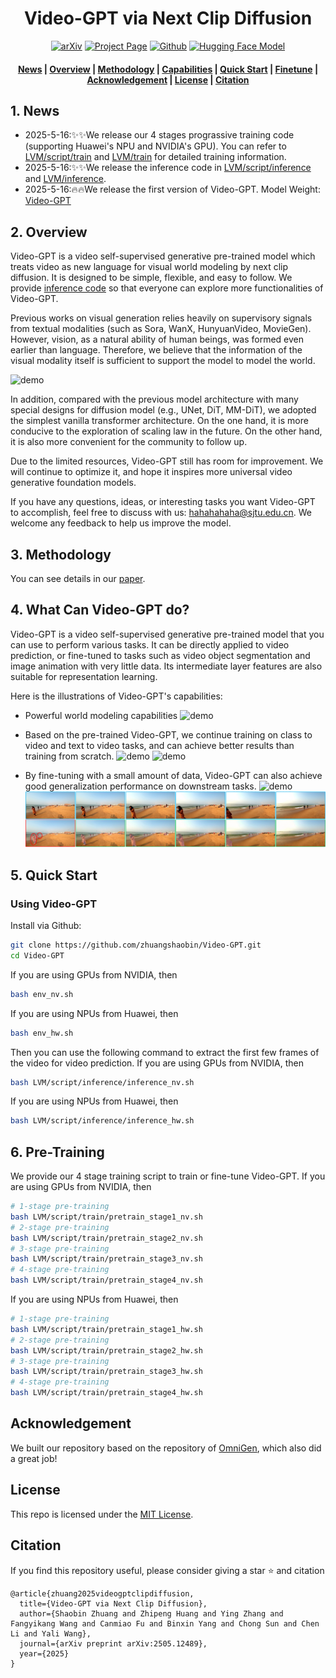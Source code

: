 <h1 align="center">Video-GPT via Next Clip Diffusion</h1>



<div align="center">

[![arXiv](https://img.shields.io/badge/arXiv-2505.12489-b31b1b.svg)](https://arxiv.org/abs/2505.12489)
[![Project Page](https://img.shields.io/badge/Project_Page-Video--GPT-green)](https://zhuangshaobin.github.io/Video-GPT.github.io/)
[![Github](https://img.shields.io/badge/Github-Video--GPT-blue)](https://github.com/zhuangshaobin/Video-GPT)
[![Hugging Face Model](https://img.shields.io/badge/%F0%9F%A4%97%20Hugging%20Face-Models-yellow)](https://huggingface.co/GrayShine/Video-GPT)

</div>


<h4 align="center">
    <p>
        <a href=#1-news>News</a> |
        <a href=#2-overview>Overview</a> |
        <a href=#3-methodology>Methodology</a> |
        <a href=#4-what-can-video-gpt-do>Capabilities</a> |
        <a href=#5-quick-start>Quick Start</a> |
        <a href="#6-training">Finetune</a> |
        <a href="#acknowledgement">Acknowledgement</a> |
        <a href="#license">License</a> |
        <a href="#citation">Citation</a>
    <p>
</h4>



## 1. News
- 2025-5-16:✨✨We release our 4 stages prograssive training code (supporting Huawei's NPU and NVIDIA's GPU). You can refer to [LVM/script/train](LVM/script/train) and [LVM/train](LVM/train) for detailed training information.
- 2025-5-16:✨✨We release the inference code in [LVM/script/inference](LVM/script/inference) and [LVM/inference](LVM/inference).
- 2025-5-16:🔥🔥We release the first version of Video-GPT. Model Weight: [Video-GPT](https://huggingface.co/GrayShine/Video-GPT)


## 2. Overview

Video-GPT is a video self-supervised generative pre-trained model which treats video as new language for visual world modeling by next clip diffusion. It is designed to be simple, flexible, and easy to follow. We provide [inference code](#5-quick-start) so that everyone can explore more functionalities of Video-GPT.

Previous works on visual generation relies heavily on supervisory signals from textual modalities (such as Sora, WanX, HunyuanVideo, MovieGen). However, vision, as a natural ability of human beings, was formed even earlier than language. Therefore, we believe that the information of the visual modality itself is sufficient to support the model to model the world.

![demo](./imgs/teaser.png)

In addition, compared with the previous model architecture with many special designs for diffusion model (e.g., UNet, DiT, MM-DiT), we adopted the simplest vanilla transformer architecture. On the one hand, it is more conducive to the exploration of scaling law in the future. On the other hand, it is also more convenient for the community to follow up.

Due to the limited resources, Video-GPT still has room for improvement. We will continue to optimize it, and hope it inspires more universal video generative foundation models. 

If you have any questions, ideas, or interesting tasks you want Video-GPT to accomplish, feel free to discuss with us: hahahahaha@sjtu.edu.cn. We welcome any feedback to help us improve the model.


## 3. Methodology

You can see details in our [paper](https://arxiv.org/abs/2505.12489). 


## 4. What Can Video-GPT do?

Video-GPT is a video self-supervised generative pre-trained model that you can use to perform various tasks. It can be directly applied to video prediction, or fine-tuned to tasks such as video object segmentation and image animation with very little data. Its intermediate layer features are also suitable for representation learning. 

Here is the illustrations of Video-GPT's capabilities: 
- Powerful world modeling capabilities
![demo](./imgs/phys_visual.png)
- Based on the pre-trained Video-GPT, we continue training on class to video and text to video tasks, and can achieve better results than training from scratch.
![demo](./imgs/c2v_gen.png)
![demo](./imgs/t2v_gen.png)

- By fine-tuning with a small amount of data, Video-GPT can also achieve good generalization performance on downstream tasks.
![demo](./imgs/anim.png)
![demo](./imgs/seg.png)



## 5. Quick Start


### Using Video-GPT
Install via Github:
```bash
git clone https://github.com/zhuangshaobin/Video-GPT.git
cd Video-GPT
```
If you are using GPUs from NVIDIA, then
```bash
bash env_nv.sh
```
If you are using NPUs from Huawei, then
```bash
bash env_hw.sh
```


Then you can use the following command to extract the first few frames of the video for video prediction.
If you are using GPUs from NVIDIA, then
```bash
bash LVM/script/inference/inference_nv.sh
```
If you are using NPUs from Huawei, then
```bash
bash LVM/script/inference/inference_hw.sh
```


## 6. Pre-Training
We provide our 4 stage training script to train or fine-tune Video-GPT. 
If you are using GPUs from NVIDIA, then
```bash
# 1-stage pre-training
bash LVM/script/train/pretrain_stage1_nv.sh
# 2-stage pre-training
bash LVM/script/train/pretrain_stage2_nv.sh
# 3-stage pre-training
bash LVM/script/train/pretrain_stage3_nv.sh
# 4-stage pre-training
bash LVM/script/train/pretrain_stage4_nv.sh
```

If you are using NPUs from Huawei, then
```bash
# 1-stage pre-training
bash LVM/script/train/pretrain_stage1_hw.sh
# 2-stage pre-training
bash LVM/script/train/pretrain_stage2_hw.sh
# 3-stage pre-training
bash LVM/script/train/pretrain_stage3_hw.sh
# 4-stage pre-training
bash LVM/script/train/pretrain_stage4_hw.sh
```


## Acknowledgement
We built our repository based on the repository of [OmniGen](https://github.com/VectorSpaceLab/OmniGen), which also did a great job!

## License
This repo is licensed under the [MIT License](LICENSE). 


## Citation
If you find this repository useful, please consider giving a star ⭐ and citation
```
@article{zhuang2025videogptclipdiffusion,
  title={Video-GPT via Next Clip Diffusion},
  author={Shaobin Zhuang and Zhipeng Huang and Ying Zhang and Fangyikang Wang and Canmiao Fu and Binxin Yang and Chong Sun and Chen Li and Yali Wang},
  journal={arXiv preprint arXiv:2505.12489},
  year={2025}
}
```